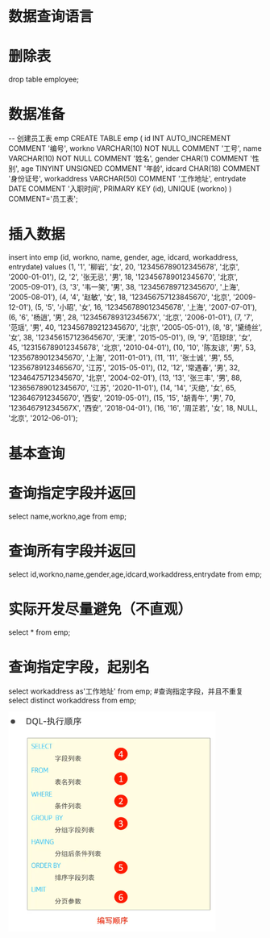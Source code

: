 # 数据查询语言

# 删除表
drop table employee;
# 数据准备
-- 创建员工表 emp
CREATE TABLE emp (
    id INT AUTO_INCREMENT COMMENT '编号',
    workno VARCHAR(10) NOT NULL COMMENT '工号',
    name VARCHAR(10) NOT NULL COMMENT '姓名',
    gender CHAR(1) COMMENT '性别',
    age TINYINT UNSIGNED COMMENT '年龄',
    idcard CHAR(18) COMMENT '身份证号',
    workaddress VARCHAR(50) COMMENT '工作地址',
    entrydate DATE COMMENT '入职时间',
    PRIMARY KEY (id),
    UNIQUE (workno)
) COMMENT='员工表';

# 插入数据
insert into emp (id, workno, name, gender, age, idcard, workaddress, entrydate)
values
(1, '1', '柳岩', '女', 20, '123456789012345678', '北京', '2000-01-01'),
(2, '2', '张无忌', '男', 18, '123456789012345670', '北京', '2005-09-01'),
(3, '3', '韦一笑', '男', 38, '123456789712345670', '上海', '2005-08-01'),
(4, '4', '赵敏', '女', 18, '123456757123845670', '北京', '2009-12-01'),
(5, '5', '小昭', '女', 16, '123456789012345678', '上海', '2007-07-01'),
(6, '6', '杨逍', '男', 28, '12345678931234567X', '北京', '2006-01-01'),
(7, '7', '范瑶', '男', 40, '123456789212345670', '北京', '2005-05-01'),
(8, '8', '黛绮丝', '女', 38, '123456157123645670', '天津', '2015-05-01'),
(9, '9', '范琼琼', '女', 45, '123156789012345678', '北京', '2010-04-01'),
(10, '10', '陈友谅', '男', 53, '12356789012345670', '上海', '2011-01-01'),
(11, '11', '张士诚', '男', 55, '12356789123465670', '江苏', '2015-05-01'),
(12, '12', '常遇春', '男', 32, '12346475712345670', '北京', '2004-02-01'),
(13, '13', '张三丰', '男', 88, '123656789012345670', '江苏', '2020-11-01'),
(14, '14', '灭绝', '女', 65, '1236467912345670', '西安', '2019-05-01'),
(15, '15', '胡青牛', '男', 70, '123646791234567X', '西安', '2018-04-01'),
(16, '16', '周芷若', '女', 18, NULL, '北京', '2012-06-01');

# 基本查询
# 查询指定字段并返回
select name,workno,age from emp;
# 查询所有字段并返回
select id,workno,name,gender,age,idcard,workaddress,entrydate from emp;
# 实际开发尽量避免（不直观）
select * from emp;
# 查询指定字段，起别名
select workaddress as'工作地址' from emp;
#查询指定字段，并且不重复
select distinct workaddress from emp;

![alt text](a01fd38d-7276-4223-a786-caac460a3618.png)
